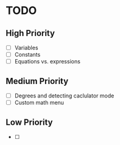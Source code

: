 # TODO
## High Priority
- [ ] Variables
- [ ] Constants
- [ ] Equations vs. expressions

## Medium Priority
- [ ] Degrees and detecting caclulator mode
- [ ] Custom math menu

## Low Priority
- [ ]